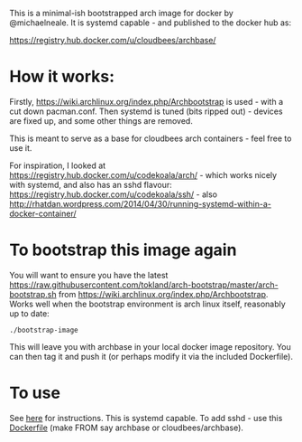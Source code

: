 This is a minimal-ish bootstrapped arch image for docker by @michaelneale.
It is systemd capable - and published to the docker hub as: 

https://registry.hub.docker.com/u/cloudbees/archbase/

# How it works: 

Firstly, https://wiki.archlinux.org/index.php/Archbootstrap is used - with a cut down pacman.conf. 
Then systemd is tuned (bits ripped out) - devices are fixed up, and some other things are removed. 

This is meant to serve as a base for cloudbees arch containers - feel free to use it. 

For inspiration, I looked at https://registry.hub.docker.com/u/codekoala/arch/ - which works nicely with systemd, and also has an sshd flavour: https://registry.hub.docker.com/u/codekoala/ssh/ - also http://rhatdan.wordpress.com/2014/04/30/running-systemd-within-a-docker-container/


# To bootstrap this image again

You will want to ensure you have the latest https://raw.githubusercontent.com/tokland/arch-bootstrap/master/arch-bootstrap.sh from https://wiki.archlinux.org/index.php/Archbootstrap. Works well when the bootstrap environment is arch linux itself, reasonably up to date:

    ./bootstrap-image

This will leave you with archbase in your local docker image repository. You can then tag it and push it (or perhaps modify it via the included Dockerfile).


# To use

See <a href="https://registry.hub.docker.com/u/cloudbees/archbase/">here</a> for instructions. This is systemd capable. 
To add sshd - use this <a href="https://gist.github.com/michaelneale/491134409fa7a1c32119">Dockerfile</a> (make FROM say archbase or cloudbees/archbase).
